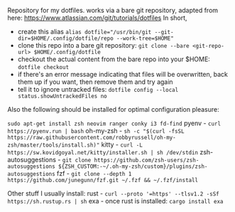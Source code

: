 Repository for my dotfiles. works via a bare git repository, adapted from here: https://www.atlassian.com/git/tutorials/dotfiles
In short, 
* create this alias `alias dotfile="/usr/bin/git --git-dir=$HOME/.config/dotfile/repo --work-tree=$HOME"` 
* clone this repo into a bare git repository: `git clone --bare <git-repo-url> $HOME/.config/dotfile`
* checkout the actual content from the bare repo into your $HOME: `dotfile checkout`
* if there's an error message indicating that files will be overwritten, back them up if you want, then remove them and try again
* tell it to ignore untracked files: `dotfile config --local status.showUntrackedFiles no`

Also the following should be installed for optimal configuration pleasure:

`sudo apt-get install zsh neovim ranger conky i3 fd-find`
pyenv - `curl https://pyenv.run | bash`
oh-my-zsh - `sh -c "$(curl -fsSL https://raw.githubusercontent.com/robbyrussell/oh-my-zsh/master/tools/install.sh)"`
kitty - `curl -L https://sw.kovidgoyal.net/kitty/installer.sh | sh /dev/stdin`
zsh-autosuggestions - `git clone https://github.com/zsh-users/zsh-autosuggestions ${ZSH_CUSTOM:-~/.oh-my-zsh/custom}/plugins/zsh-autosuggestions`
fzf - `git clone --depth 1 https://github.com/junegunn/fzf.git ~/.fzf && ~/.fzf/install`

Other stuff I usually install:
rust - `curl --proto '=https' --tlsv1.2 -sSf https://sh.rustup.rs | sh`
exa - once rust is installed: `cargo install exa`
